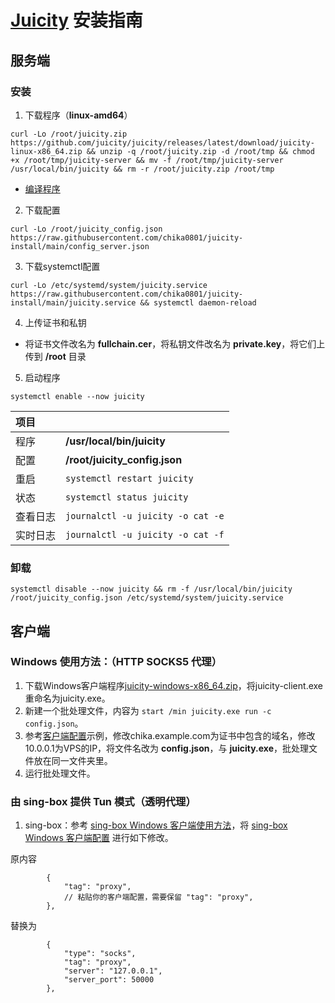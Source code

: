 # [Juicity](https://github.com/juicity/juicity) 安装指南

## 服务端

### 安装

1. 下载程序（**linux-amd64**）

```
curl -Lo /root/juicity.zip https://github.com/juicity/juicity/releases/latest/download/juicity-linux-x86_64.zip && unzip -q /root/juicity.zip -d /root/tmp && chmod +x /root/tmp/juicity-server && mv -f /root/tmp/juicity-server /usr/local/bin/juicity && rm -r /root/juicity.zip /root/tmp
```

- [编译程序](https://github.com/chika0801/juicity-install/blob/main/compile_juicity.md)

2. 下载配置

```
curl -Lo /root/juicity_config.json https://raw.githubusercontent.com/chika0801/juicity-install/main/config_server.json
```

3. 下载systemctl配置

```
curl -Lo /etc/systemd/system/juicity.service https://raw.githubusercontent.com/chika0801/juicity-install/main/juicity.service && systemctl daemon-reload
```

4. 上传证书和私钥

- 将证书文件改名为 **fullchain.cer**，将私钥文件改名为 **private.key**，将它们上传到 **/root** 目录

5. 启动程序

```
systemctl enable --now juicity
```

| 项目 | |
| :--- | :--- |
| 程序 | **/usr/local/bin/juicity** |
| 配置 | **/root/juicity_config.json** |
| 重启 | `systemctl restart juicity` |
| 状态 | `systemctl status juicity` |
| 查看日志 | `journalctl -u juicity -o cat -e` |
| 实时日志 | `journalctl -u juicity -o cat -f` |

### 卸载

```
systemctl disable --now juicity && rm -f /usr/local/bin/juicity /root/juicity_config.json /etc/systemd/system/juicity.service
```

## 客户端

### Windows 使用方法：（HTTP SOCKS5 代理）

1. 下载Windows客户端程序[juicity-windows-x86_64.zip](https://github.com/juicity/juicity/releases/latest/download/juicity-windows-x86_64.zip)，将juicity-client.exe重命名为juicity.exe。
2. 新建一个批处理文件，内容为 `start /min juicity.exe run -c config.json`。
3. 参考[客户端配置](https://github.com/chika0801/juicity-install/blob/main/config_client.json)示例，修改chika.example.com为证书中包含的域名，修改10.0.0.1为VPS的IP，将文件名改为 **config.json**，与 **juicity.exe**，批处理文件放在同一文件夹里。
4. 运行批处理文件。

### 由 sing-box 提供 Tun 模式（透明代理）

1. sing-box：参考 [sing-box Windows 客户端使用方法](https://github.com/chika0801/sing-box-examples/blob/main/Tun/README.md)，将 [sing-box Windows 客户端配置](https://github.com/chika0801/sing-box-examples/blob/main/Tun/config_client_windows.json) 进行如下修改。

原内容
```jsonc
        {
            "tag": "proxy",
            // 粘贴你的客户端配置，需要保留 "tag": "proxy",
        },
```

替换为
```jsonc
        {
            "type": "socks",
            "tag": "proxy",
            "server": "127.0.0.1",
            "server_port": 50000
        },
```
